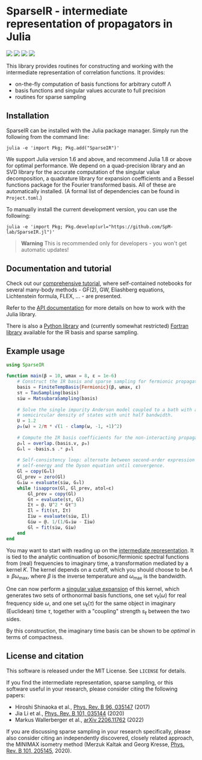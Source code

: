 SparseIR - intermediate representation of propagators in Julia
==============================================================
[![][docs-stable-img]][docs-stable-url]
[![][docs-dev-img]][docs-dev-url] 
[![][GHA-img]][GHA-url]
[![][codecov-img]][codecov-url]

This library provides routines for constructing and working with the
intermediate representation of correlation functions. It provides:

 - on-the-fly computation of basis functions for arbitrary cutoff Λ
 - basis functions and singular values accurate to full precision
 - routines for sparse sampling

Installation
------------
SparseIR can be installed with the Julia package manager. Simply run the following from the command line:
```
julia -e 'import Pkg; Pkg.add("SparseIR")'
```
We support Julia version 1.6 and above, and recommend Julia 1.8 or above for optimal performance. We 
depend on a quad-precision library and an SVD library for the accurate computation of the singular
value decomposition, a quadrature library for expansion coefficients and a Bessel functions
package for the Fourier transformed basis. All of these are automatically installed.
(A formal list of dependencies can be found in `Project.toml`.)

To manually install the current development version, you can use the following:
```
julia -e 'import Pkg; Pkg.develop(url="https://github.com/SpM-lab/SparseIR.jl")'
```
> **Warning**
> This is recommended only for developers - you won't get automatic updates!

Documentation and tutorial
--------------------------
Check out our [comprehensive tutorial], where self-contained
notebooks for several many-body methods - GF(2), GW, Eliashberg equations,
Lichtenstein formula, FLEX, ... - are presented.

Refer to the [API documentation] for more details on how to work
with the Julia library.

There is also a [Python library] and (currently somewhat restricted)
[Fortran library] available for the IR basis and sparse sampling.

[comprehensive tutorial]: https://spm-lab.github.io/sparse-ir-tutorial
[API documentation]: https://spm-lab.github.io/SparseIR.jl/stable/
[Python library]: https://github.com/SpM-lab/sparse-ir
[Fortran library]: https://github.com/SpM-lab/sparse-ir-fortran

Example usage
-------------
```julia
using SparseIR

function main(β = 10, ωmax = 8, ε = 1e-6)
    # Construct the IR basis and sparse sampling for fermionic propagators
    basis = FiniteTempBasis{Fermionic}(β, ωmax, ε)
    sτ = TauSampling(basis)
    siω = MatsubaraSampling(basis)
    
    # Solve the single impurity Anderson model coupled to a bath with a
    # semicircular density of states with unit half bandwidth.
    U = 1.2
    ρ₀(ω) = 2/π * √(1 - clamp(ω, -1, +1)^2)
    
    # Compute the IR basis coefficients for the non-interacting propagator
    ρ₀l = overlap.(basis.v, ρ₀)
    G₀l = -basis.s .* ρ₀l
    
    # Self-consistency loop: alternate between second-order expression for the
    # self-energy and the Dyson equation until convergence.
    Gl = copy(G₀l)
    Gl_prev = zero(Gl)
    G₀iω = evaluate(siω, G₀l)
    while !isapprox(Gl, Gl_prev, atol=ε)
        Gl_prev = copy(Gl)
        Gτ = evaluate(sτ, Gl)
        Στ = @. U^2 * Gτ^3
        Σl = fit(sτ, Στ)
        Σiω = evaluate(siω, Σl)
        Giω = @. 1/(1/G₀iω - Σiω)
        Gl = fit(siω, Giω)
    end
end
```

You may want to start with reading up on the [intermediate representation].
It is tied to the analytic continuation of bosonic/fermionic spectral
functions from (real) frequencies to imaginary time, a transformation mediated
by a kernel $K$. The kernel depends on a cutoff, which you should choose to
be $\Lambda \geq \beta \omega_{\mathrm{max}}$, where $\beta$ is the inverse
temperature and $\omega_{\mathrm{max}}$ is the bandwidth.

One can now perform a [singular value expansion] of this kernel, which
generates two sets of orthonormal basis functions, one set $v_\ell(\omega)$ for
real frequency side $\omega$, and one set $u_\ell(\tau)$ for the same object in
imaginary (Euclidean) time $\tau$, together with a "coupling" strength
$s_\ell$ between the two sides.

By this construction, the imaginary time basis can be shown to be *optimal* in
terms of compactness.

[intermediate representation]: https://arxiv.org/abs/2106.12685
[singular value expansion]: https://w.wiki/3poQ

License and citation
--------------------
This software is released under the MIT License. See `LICENSE` for details.

If you find the intermediate representation, sparse sampling, or this software
useful in your research, please consider citing the following papers:

 - Hiroshi Shinaoka et al., [Phys. Rev. B 96, 035147]  (2017)
 - Jia Li et al., [Phys. Rev. B 101, 035144] (2020)
 - Markus Wallerberger et al., [arXiv 2206.11762] (2022)

If you are discussing sparse sampling in your research specifically, please
also consider citing an independently discovered, closely related approach, the
MINIMAX isometry method (Merzuk Kaltak and Georg Kresse,
[Phys. Rev. B 101, 205145], 2020).

[Phys. Rev. B 96, 035147]: https://doi.org/10.1103/PhysRevB.96.035147
[Phys. Rev. B 101, 035144]: https://doi.org/10.1103/PhysRevB.101.035144
[arXiv 2206.11762]: https://doi.org/10.48550/arXiv.2206.11762
[Phys. Rev. B 101, 205145]: https://doi.org/10.1103/PhysRevB.101.205145


[docs-dev-img]: https://img.shields.io/badge/docs-dev-blue.svg
[docs-dev-url]: https://spm-lab.github.io/SparseIR.jl/dev/
[docs-stable-img]: https://img.shields.io/badge/docs-stable-blue.svg
[docs-stable-url]: https://spm-lab.github.io/SparseIR.jl/stable/
[GHA-img]: https://github.com/SpM-lab/SparseIR.jl/workflows/CI/badge.svg
[GHA-url]: https://github.com/SpM-lab/SparseIR.jl/actions?query=workflows/CI
[codecov-img]: https://codecov.io/gh/SpM-lab/SparseIR.jl/branch/main/graph/badge.svg?token=tdMvTruYa4
[codecov-url]: https://codecov.io/gh/SpM-lab/SparseIR.jl

[issues-url]: https://github.com/SpM-lab/SparseIR.jl/issues
